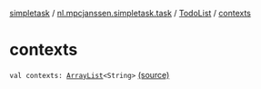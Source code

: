 [simpletask](../../index.md) / [nl.mpcjanssen.simpletask.task](../index.md) / [TodoList](index.md) / [contexts](.)

# contexts

`val contexts: `[`ArrayList`](http://docs.oracle.com/javase/6/docs/api/java/util/ArrayList.html)`<String>` [(source)](https://github.com/mpcjanssen/simpletask-android/blob/master/src/main/java/nl/mpcjanssen/simpletask/task/TodoList.kt#L129)